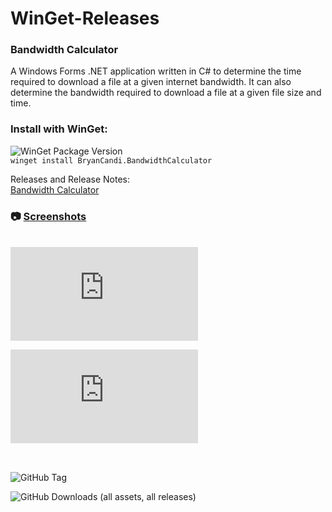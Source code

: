 # WinGet-Releases

### Bandwidth Calculator
A Windows Forms .NET application written in C# to determine the time required to download a file at a given internet bandwidth. It can also determine the bandwidth required to download a file at a given file size and time.

### Install with WinGet:
![WinGet Package Version](https://img.shields.io/winget/v/BryanCandi.BandwidthCalculator?label=WinGet&color=darkgreen)
\
`winget install BryanCandi.BandwidthCalculator`

Releases and Release Notes:\
[Bandwidth Calculator](https://github.com/bryancandi/WinGet-Releases/releases)

### 📷 [Screenshots](https://github.com/bryancandi/WinGet-Releases/blob/main/Screenshots/BandwidthCalculator/Screenshots.md)
\
![GitHub Downloads (specific asset, latest release)](https://img.shields.io/github/downloads/bryancandi/WinGet-Releases/latest/BandwidthCalculatorInstaller.msi?flat&label=Latest%20Release%20Downloads&color=blue)

![GitHub Downloads (specific asset, all releases)](https://img.shields.io/github/downloads/bryancandi/WinGet-Releases/BandwidthCalculatorInstaller.msi?style=flat&label=All%20Release%20Downloads&color=blue)

##
\
![GitHub Tag](https://img.shields.io/github/v/tag/bryancandi/WinGet-Releases?filter=BandwidthCalculator*&color=green)

![GitHub Downloads (all assets, all releases)](https://img.shields.io/github/downloads/bryancandi/WinGet-Releases/total?style=flat&label=Total%20Downloads&color=orange)
